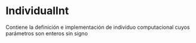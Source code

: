 IndividualInt
=============

Contiene la definición e implementación de individuo computacional cuyos parámetros son enteros sin signo
